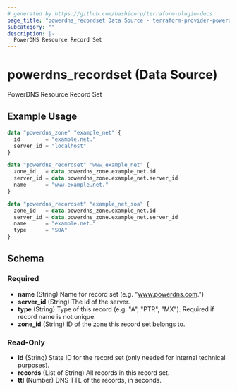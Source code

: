 ```yaml
---
# generated by https://github.com/hashicorp/terraform-plugin-docs
page_title: "powerdns_recordset Data Source - terraform-provider-powerdns"
subcategory: ""
description: |-
  PowerDNS Resource Record Set
---
```


# powerdns_recordset (Data Source)

PowerDNS Resource Record Set

## Example Usage

```terraform
data "powerdns_zone" "example_net" {
  id        = "example.net."
  server_id = "localhost"
}

data "powerdns_recordset" "www_example_net" {
  zone_id   = data.powerdns_zone.example_net.id
  server_id = data.powerdns_zone.example_net.server_id
  name      = "www.example.net."
}

data "powerdns_recordset" "example_net_soa" {
  zone_id   = data.powerdns_zone.example_net.id
  server_id = data.powerdns_zone.example_net.server_id
  name      = "example.net."
  type      = "SOA"
}
```

<!-- schema generated by tfplugindocs -->
## Schema

### Required

- **name** (String) Name for record set (e.g. "www.powerdns.com.")
- **server_id** (String) The id of the server.
- **type** (String) Type of this record (e.g. "A", "PTR", "MX"). Required if record name is not unique.
- **zone_id** (String) ID of the zone this record set belongs to.

### Read-Only

- **id** (String) State ID for the record set (only needed for internal technical purposes).
- **records** (List of String) All records in this record set.
- **ttl** (Number) DNS TTL of the records, in seconds.


